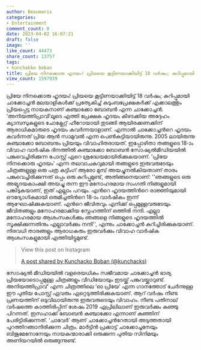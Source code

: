 ```yaml
---
author: Beaumaris
categories:
- Entertainment
comment_count: 0
date: 2023-04-02 16:07:21
draft: false
image: ''
like_count: 44473
share_count: 13757
tags:
- kunchakko boban
title: പ്രിയേ നിനക്കൊരു ഹൃദയം! പ്രിയയെ കൂട്ടിണയാക്കിയിട്ട് 18 വർഷം; കുറിപ്പുമായി ചാക്കോച്ചൻ
view_count: 1597939
---
```


പ്രിയേ നിനക്കൊരു ഹൃദയം! പ്രിയയെ കൂട്ടിണയാക്കിയിട്ട് 18 വർഷം; കുറിപ്പുമായി ചാക്കോച്ചൻ മലയാളികൾക്ക് പ്രത്യേകിച്ച് കുടുംബപ്രേക്ഷകർക്ക് എക്കാലത്തും പ്രിയപ്പെട്ട നായകനാണ് കുഞ്ചാക്കോ ബോബൻ എന്ന ചാക്കോച്ചൻ. ‘അനിയത്തിപ്രാവി’ലൂടെ എത്തി പ്രേക്ഷക ഹൃദയം കീഴടക്കിയ അദ്ദേഹം ക്യാമ്പസുകളുടെ ചോക്ലേറ്റ് ഹീറോയായി തുടങ്ങി ആയിരക്കണക്കിന് ആരാധികമാരുടെ ഹൃദയം കവര്‍ന്നയാളാണ്. എന്നാൽ ചാക്കോച്ചന്‍റെ ഹൃദയം കവർന്നത് പ്രിയ ആൻ സാമുവൽ എന്ന പെൺകുട്ടിയായിരുന്നു. 2005 ലായിരുന്നു കുഞ്ചാക്കോ ബോബനും പ്രിയയും വിവാഹിതരായത്. ഇപ്പോഴിതാ തങ്ങളുടെ 18-ാം വിവാഹ വാർഷിക ദിനത്തിൽ കുഞ്ചാക്കോ ബോബൻ സോഷ്യൽമീഡിയയിൽ പങ്കുവെച്ചിരിക്കുന്ന പോസ്റ്റ് ഏറെ ശ്രദ്ധേയമായിരിക്കുകയാണ്. 'പ്രിയേ നിനക്കൊരു ഹൃദയം' എന്ന തലവാചകവുമായി തങ്ങളുടെ ഇരുവരുടേയും ചിത്രങ്ങളുള്ള ഒരു പത്ര കട്ടിംഗ് ആരോ മുമ്പ് അയച്ചുനൽകിയതാണ് താരം പങ്കുവെച്ചിരിക്കുന്നത് ഒപ്പം ഒരു കുറിപ്പുമുണ്ട്, അതിങ്ങനെയാണ്: ''ഞങ്ങളുടെ ഒരു അഭ്യുദയകാംക്ഷി അയച്ചു തന്ന ഈ മനോഹരമായ സംഗതി നിങ്ങളുമായി പങ്കിടുകയാണ്, ഇത് എല്ലാം പറയും. എന്‍റെ ഹൃദയത്തിന്‍റെ രാജ്ഞിയുമായി ഔദ്യോഗികമായി ഒരുമിച്ചതിന്‍റെ 18-ാം വാർഷികം ഇന്ന് ആഘോഷിക്കുകയാണ്. എന്‍റെ ജീവിതവും എനിക്ക് ഒപ്പമുള്ളവരുടേയും ജീവിതങ്ങളും മനോഹരമാക്കിയ സ്നേഹത്തിന് ഒത്തിരി നന്ദി. എല്ലാ മനോഹരമായ ആശംസകൾക്കും ഞങ്ങളെ നിങ്ങളുടെ ഹൃദയത്തിൽ സൂക്ഷിക്കുന്നതിനും എല്ലാവർക്കും നന്ദി'', എന്നും ചാക്കോച്ചൻ കുറിച്ചിരിക്കുകയാണ്. നിരവധി താരങ്ങളും ആരാധകരും ഇരുവർക്കും വിവാഹ വാർഷിക ആശംസകളുമായി എത്തിയിട്ടുമുണ്ട്. 

> View this post on Instagram
> 
> [A post shared by Kunchacko Boban (@kunchacks)](https://www.instagram.com/p/CqhNyrxPogQ/?utm_source=ig_embed&utm_campaign=loading)

സോഷ്യൽ മീഡിയയിൽ വളരെയധികം സജീവമായ ചാക്കോച്ചൻ ഭാര്യ പ്രിയയോടൊപ്പമുള്ള ചിത്രങ്ങളും വീഡിയോയും ഇടയ്ക്ക് പങ്കുവയ്ക്കാറുണ്ട്. അനിയത്തിപ്രാവ്’ എന്ന ചിത്രത്തിലെ ‘ഓ പ്രിയേ’ എന്ന ഗാനത്തോട് ചേർന്നുള്ള ഈ പുതിയ പോസ്റ്റ് ഏവരും ഏറ്റെടുത്തിരിക്കുകയാണ്. ആറ് വർഷം നീണ്ട പ്രണയത്തിന് ഒടുവിലായിരുന്നു ഇരുവരുടെയും വിവാഹം. നീണ്ട പതിനാല് വർഷത്തെ കാത്തിരിപ്പിന് ശേഷം 2019 ഏപ്രിലിലാണ് ഇരുവർക്കും കുഞ്ഞു പിറന്നത്. ഇസഹാക്ക് ബോബൻ കുഞ്ചാക്കോ എന്നാണ് കുഞ്ഞിന് പേരിട്ടിരിക്കുന്നത്. ‘ചാവേർ’ ആണ് ചാക്കോച്ചന്‍റേതായി അടുത്തതായി പുറത്തിറങ്ങാനിരിക്കുന്ന ചിത്രം. മാർട്ടിൻ പ്രക്കാട്ട് ചാക്കോച്ചനേയും ബിജുമേനോനേയും നായകന്മാരാക്കി ഒരുക്കുന്ന പുതിയ സിനിമയും അണിയറയിൽ ഒരുങ്ങുന്നുണ്ട്.